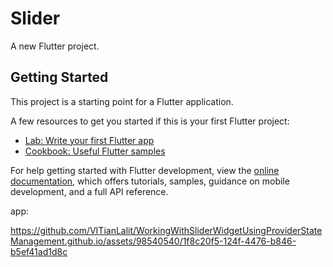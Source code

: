 # Slider

A new Flutter project.

## Getting Started

This project is a starting point for a Flutter application.

A few resources to get you started if this is your first Flutter project:

- [Lab: Write your first Flutter app](https://docs.flutter.dev/get-started/codelab)
- [Cookbook: Useful Flutter samples](https://docs.flutter.dev/cookbook)

For help getting started with Flutter development, view the
[online documentation](https://docs.flutter.dev/), which offers tutorials,
samples, guidance on mobile development, and a full API reference.


app:





https://github.com/VITianLalit/WorkingWithSliderWidgetUsingProviderStateManagement.github.io/assets/98540540/1f8c20f5-124f-4476-b846-b5ef41ad1d8c

